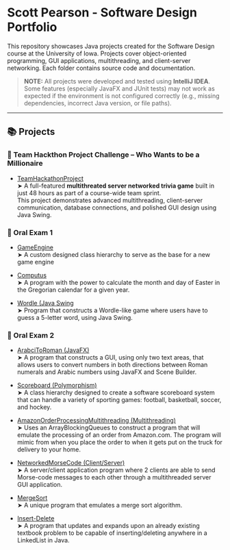 # Scott Pearson - Software Design Portfolio

This repository showcases Java projects created for the Software Design course at the University of Iowa. Projects cover object-oriented programming, GUI applications, multithreading, and client-server networking. Each folder contains source code and documentation.

> **NOTE:** All projects were developed and tested using **IntelliJ IDEA**. Some features (especially JavaFX and JUnit tests) may not work as expected if the environment is not configured correctly (e.g., missing dependencies, incorrect Java version, or file paths).

---

## 📚 Projects

### 🧩 Team Hackthon Project Challenge – Who Wants to be a Millionaire
- [TeamHackathonProject](./TeamHackathonProject/)  
  ➤ A full-featured **multithreated server networked trivia game** built in just 48 hours as part of a course-wide team sprint.  
  This project demonstrates advanced multithreading, client-server communication, database connections, and polished GUI design using Java Swing.


### 🧪 Oral Exam 1
- [GameEngine](./GameEngine/)  
  ➤ A custom designed class hierarchy to serve as the base for a new game engine

- [Computus](./Computus/)  
  ➤ A program with the power to calculate the month and day of Easter  in the Gregorian calendar for a given year.

- [Wordle (Java Swing](./Wordle/)  
  ➤ Program that constructs a Wordle-like game where users have to guess a 5-letter word, using Java Swing.

### 🧠 Oral Exam 2
- [ArabciToRoman (JavaFX)](./ArabciToRoman/)  
  ➤ A program that constructs a GUI, using only two text areas, that allows users to convert numbers in both directions between Roman numerals and Arabic numbers using JavaFX and Scene Builder.

- [Scoreboard (Polymorphism)](./Scoreboard/)  
  ➤ A class hierarchy designed to create a software scoreboard system that can handle a variety of sporting games: football, basketball, soccer, and hockey.

- [AmazonOrderProcessingMultithreading (Multithreading)](./AmazonOrderProcessingMultithreading/)  
  ➤ Uses an ArrayBlockingQueues to construct a program that will emulate the processing of an order from Amazon.com. The program will mimic from when you place the order to when it gets put on the truck for delivery to your home.

- [NetworkedMorseCode (Client/Server)](./NetworkedMorseCode/)  
  ➤ A server/client application program where 2 clients are able to send Morse-code messages to each other through a multithreaded server GUI application.

- [MergeSort](./MergeSort/)  
  ➤ A unique program that emulates a merge sort algorithm.

- [Insert-Delete](./Insert-Delete/)  
  ➤ A program that updates and expands upon an already existing textbook problem to be capable of inserting/deleting anywhere in a LinkedList in Java.
